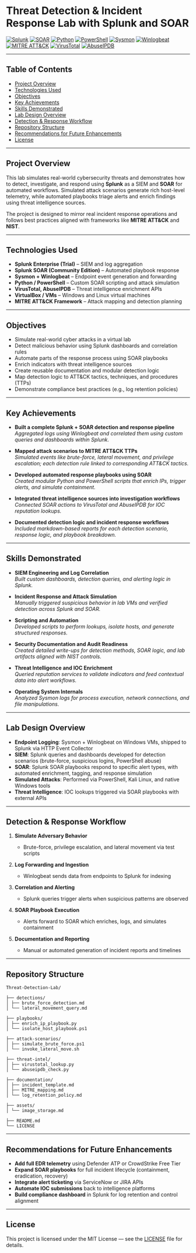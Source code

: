 # Threat Detection & Incident Response Lab with Splunk and SOAR

[![Splunk](https://img.shields.io/badge/Tool-Splunk-black?logo=splunk)](https://www.splunk.com/)
[![SOAR](https://img.shields.io/badge/Tool-Splunk%20SOAR-black?logo=splunk)](https://www.splunk.com/en_us/software/soar.html)
[![Python](https://img.shields.io/badge/Language-Python-blue?logo=python)](https://www.python.org/)
[![PowerShell](https://img.shields.io/badge/Scripting-PowerShell-blue?logo=powershell)](https://learn.microsoft.com/en-us/powershell/)
[![Sysmon](https://img.shields.io/badge/Tool-Sysmon-blue)](https://learn.microsoft.com/en-us/sysinternals/downloads/sysmon)
[![Winlogbeat](https://img.shields.io/badge/Tool-Winlogbeat-orange)](https://www.elastic.co/beats/winlogbeat)
[![MITRE ATT&CK](https://img.shields.io/badge/Framework-MITRE%20ATT%26CK-red)](https://attack.mitre.org/)
[![VirusTotal](https://img.shields.io/badge/Threat%20Intel-VirusTotal-black)](https://www.virustotal.com/)
[![AbuseIPDB](https://img.shields.io/badge/Threat%20Intel-AbuseIPDB-red)](https://www.abuseipdb.com/)

---

## Table of Contents

- [Project Overview](#project-overview)
- [Technologies Used](#technologies-used)
- [Objectives](#objectives)
- [Key Achievements](#key-achievements)
- [Skills Demonstrated](#skills-demonstrated)
- [Lab Design Overview](#lab-design-overview)
- [Detection & Response Workflow](#detection--response-workflow)
- [Repository Structure](#repository-structure)
- [Recommendations for Future Enhancements](#recommendations-for-future-enhancements)
- [License](#license)

---

## Project Overview

This lab simulates real-world cybersecurity threats and demonstrates how to detect, investigate, and respond using **Splunk** as a SIEM and **SOAR** for automated workflows. Simulated attack scenarios generate rich host-level telemetry, while automated playbooks triage alerts and enrich findings using threat intelligence sources.

The project is designed to mirror real incident response operations and follows best practices aligned with frameworks like **MITRE ATT&CK** and **NIST**.

---

## Technologies Used

- **Splunk Enterprise (Trial)** – SIEM and log aggregation
- **Splunk SOAR (Community Edition)** – Automated playbook response
- **Sysmon + Winlogbeat** – Endpoint event generation and forwarding
- **Python / PowerShell** – Custom SOAR scripting and attack simulation
- **VirusTotal, AbuseIPDB** – Threat intelligence enrichment APIs
- **VirtualBox / VMs** – Windows and Linux virtual machines
- **MITRE ATT&CK Framework** – Attack mapping and detection planning

---

## Objectives

- Simulate real-world cyber attacks in a virtual lab
- Detect malicious behavior using Splunk dashboards and correlation rules
- Automate parts of the response process using SOAR playbooks
- Enrich indicators with threat intelligence sources
- Create reusable documentation and modular detection logic
- Map detection logic to ATT&CK tactics, techniques, and procedures (TTPs)
- Demonstrate compliance best practices (e.g., log retention policies)

---

## Key Achievements

- **Built a complete Splunk + SOAR detection and response pipeline**  
  *Aggregated logs using Winlogbeat and correlated them using custom queries and dashboards within Splunk.*

- **Mapped attack scenarios to MITRE ATT&CK TTPs**  
  *Simulated events like brute-force, lateral movement, and privilege escalation; each detection rule linked to corresponding ATT&CK tactics.*

- **Developed automated response playbooks using SOAR**  
  *Created modular Python and PowerShell scripts that enrich IPs, trigger alerts, and simulate containment.*

- **Integrated threat intelligence sources into investigation workflows**  
  *Connected SOAR actions to VirusTotal and AbuseIPDB for IOC reputation lookups.*

- **Documented detection logic and incident response workflows**  
  *Included markdown-based reports for each detection scenario, response logic, and playbook breakdown.*

---

## Skills Demonstrated

- **SIEM Engineering and Log Correlation**  
  *Built custom dashboards, detection queries, and alerting logic in Splunk.*

- **Incident Response and Attack Simulation**  
  *Manually triggered suspicious behavior in lab VMs and verified detection across Splunk and SOAR.*

- **Scripting and Automation**  
  *Developed scripts to perform lookups, isolate hosts, and generate structured responses.*

- **Security Documentation and Audit Readiness**  
  *Created detailed write-ups for detection methods, SOAR logic, and lab artifacts aligned with NIST controls.*

- **Threat Intelligence and IOC Enrichment**  
  *Queried reputation services to validate indicators and feed contextual data into alert workflows.*

- **Operating System Internals**  
  *Analyzed Sysmon logs for process execution, network connections, and file manipulations.*

---

## Lab Design Overview

- **Endpoint Logging**: Sysmon + Winlogbeat on Windows VMs, shipped to Splunk via HTTP Event Collector
- **SIEM**: Splunk queries and dashboards developed for detection scenarios (brute-force, suspicious logins, PowerShell abuse)
- **SOAR**: Splunk SOAR playbooks respond to specific alert types, with automated enrichment, tagging, and response simulation
- **Simulated Attacks**: Performed via PowerShell, Kali Linux, and native Windows tools
- **Threat Intelligence**: IOC lookups triggered via SOAR playbooks with external APIs

---

## Detection & Response Workflow

1. **Simulate Adversary Behavior**  
   - Brute-force, privilege escalation, and lateral movement via test scripts

2. **Log Forwarding and Ingestion**  
   - Winlogbeat sends data from endpoints to Splunk for indexing

3. **Correlation and Alerting**  
   - Splunk queries trigger alerts when suspicious patterns are observed

4. **SOAR Playbook Execution**  
   - Alerts forward to SOAR which enriches, logs, and simulates containment

5. **Documentation and Reporting**  
   - Manual or automated generation of incident reports and timelines

---

## Repository Structure
```
Threat-Detection-Lab/

├── detections/
│ ├── brute_force_detection.md
│ └── lateral_movement_query.md

├── playbooks/
│ ├── enrich_ip_playbook.py
│ └── isolate_host_playbook.ps1

├── attack-scenarios/
│ ├── simulate_brute_force.ps1
│ └── invoke_lateral_move.sh

├── threat-intel/
│ ├── virustotal_lookup.py
│ └── abuseipdb_check.py

├── documentation/
│ ├── incident_template.md
│ ├── MITRE_mapping.md
│ └── log_retention_policy.md

├── assets/
│ └── image_storage.md

├── README.md
└── LICENSE
```

---

## Recommendations for Future Enhancements

- **Add full EDR telemetry** using Defender ATP or CrowdStrike Free Tier
- **Expand SOAR playbooks** for full incident lifecycle (containment, eradication, recovery)
- **Integrate alert ticketing** via ServiceNow or JIRA APIs
- **Automate IOC submissions** back to intelligence platforms
- **Build compliance dashboard** in Splunk for log retention and control alignment

---

## License

This project is licensed under the MIT License — see the [LICENSE](LICENSE) file for details.

